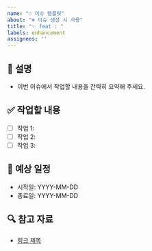 ```yaml
---
name: "☃️ 이슈 템플릿"
about: "❄️ 이슈 생성 시 사용"
title: "✨ feat : "
labels: enhancement
assignees: ''
---
```


## 📄 설명

- 이번 이슈에서 작업할 내용을 간략히 요약해 주세요.

## ✅ 작업할 내용

- [ ] 작업 1:
- [ ] 작업 2:
- [ ] 작업 3:

## 📆 예상 일정

- 시작일: YYYY-MM-DD
- 종료일: YYYY-MM-DD

## 🔍 참고 자료

- [링크 제목](URL)